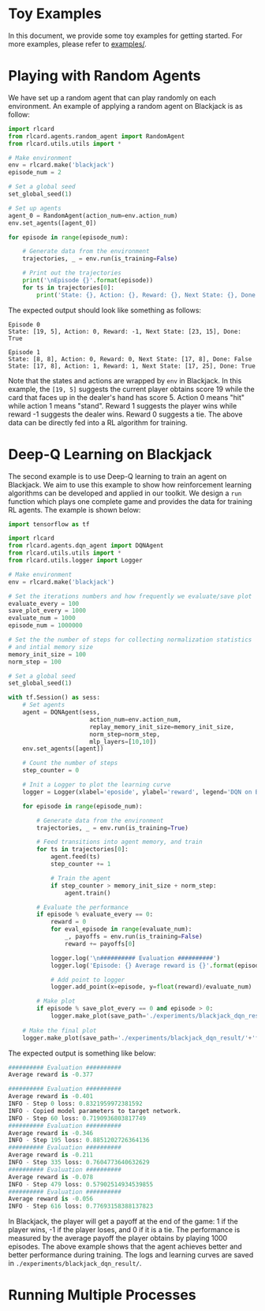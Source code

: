 # Toy Examples
In this document, we provide some toy examples for getting started. For more examples, please refer to [examples/](../examples).

# Playing with Random Agents
We have set up a random agent that can play randomly on each environment. An example of applying a random agent on Blackjack is as follow:
```python
import rlcard
from rlcard.agents.random_agent import RandomAgent
from rlcard.utils.utils import *

# Make environment
env = rlcard.make('blackjack')
episode_num = 2

# Set a global seed
set_global_seed(1)

# Set up agents
agent_0 = RandomAgent(action_num=env.action_num)
env.set_agents([agent_0])

for episode in range(episode_num):

    # Generate data from the environment
    trajectories, _ = env.run(is_training=False)

    # Print out the trajectories
    print('\nEpisode {}'.format(episode))
    for ts in trajectories[0]:
        print('State: {}, Action: {}, Reward: {}, Next State: {}, Done: {}'.format(ts[0], ts[1], ts[2], ts[3], ts[4])) 
```
The expected output should look like something as follows:
```
Episode 0
State: [19, 5], Action: 0, Reward: -1, Next State: [23, 15], Done: True

Episode 1
State: [8, 8], Action: 0, Reward: 0, Next State: [17, 8], Done: False
State: [17, 8], Action: 1, Reward: 1, Next State: [17, 25], Done: True
```
Note that the states and actions are wrapped by `env` in Blackjack. In this example, the `[19, 5]` suggests the current player obtains score 19 while the card that faces up in the dealer's hand has score 5. Action 0 means "hit" while action 1 means "stand". Reward 1 suggests the player wins while reward -1 suggests the dealer wins. Reward 0 suggests a tie. The above data can be directly fed into a RL algorithm for training.

# Deep-Q Learning on Blackjack
The second example is to use Deep-Q learning to train an agent on Blackjack. We aim to use this example to show how reinforcement learning algorithms can be developed and applied in our toolkit. We design a `run` function which plays one complete game and provides the data for training RL agents. The example is shown below:
```python
import tensorflow as tf

import rlcard
from rlcard.agents.dqn_agent import DQNAgent
from rlcard.utils.utils import *
from rlcard.utils.logger import Logger

# Make environment
env = rlcard.make('blackjack')

# Set the iterations numbers and how frequently we evaluate/save plot
evaluate_every = 100
save_plot_every = 1000
evaluate_num = 1000
episode_num = 1000000

# Set the the number of steps for collecting normalization statistics
# and intial memory size
memory_init_size = 100
norm_step = 100

# Set a global seed
set_global_seed(1)

with tf.Session() as sess:
    # Set agents
    agent = DQNAgent(sess,
                       action_num=env.action_num,
                       replay_memory_init_size=memory_init_size,
                       norm_step=norm_step,
                       mlp_layers=[10,10])
    env.set_agents([agent])

    # Count the number of steps
    step_counter = 0

    # Init a Logger to plot the learning curve
    logger = Logger(xlabel='eposide', ylabel='reward', legend='DQN on Blackjack', log_path='./experiments/blackjack_dqn_result/log.txt', csv_path='./experiments/blackjack_dqn_result/performance.csv')

    for episode in range(episode_num):

        # Generate data from the environment
        trajectories, _ = env.run(is_training=True)

        # Feed transitions into agent memory, and train
        for ts in trajectories[0]:
            agent.feed(ts)
            step_counter += 1

            # Train the agent
            if step_counter > memory_init_size + norm_step:
                agent.train()

        # Evaluate the performance
        if episode % evaluate_every == 0:
            reward = 0
            for eval_episode in range(evaluate_num):
                _, payoffs = env.run(is_training=False)
                reward += payoffs[0]

            logger.log('\n########## Evaluation ##########')
            logger.log('Episode: {} Average reward is {}'.format(episode, float(reward)/evaluate_num))

            # Add point to logger
            logger.add_point(x=episode, y=float(reward)/evaluate_num)

        # Make plot
        if episode % save_plot_every == 0 and episode > 0:
            logger.make_plot(save_path='./experiments/blackjack_dqn_result/'+str(episode)+'.png')
    
    # Make the final plot
    logger.make_plot(save_path='./experiments/blackjack_dqn_result/'+'final_'+str(episode)+'.png')
```
The expected output is something like below:
```python
########## Evaluation ##########
Average reward is -0.377

########## Evaluation ##########
Average reward is -0.401
INFO - Step 0 loss: 0.8321959972381592
INFO - Copied model parameters to target network.
INFO - Step 60 loss: 0.7190936803817749
########## Evaluation ##########
Average reward is -0.346
INFO - Step 195 loss: 0.8851202726364136
########## Evaluation ##########
Average reward is -0.211
INFO - Step 335 loss: 0.7604773640632629
########## Evaluation ##########
Average reward is -0.078
INFO - Step 479 loss: 0.57902514934539855
########## Evaluation ##########
Average reward is -0.056
INFO - Step 616 loss: 0.77693158388137823
```
In Blackjack, the player will get a payoff at the end of the game: 1 if the player wins, -1 if the player loses, and 0 if it is a tie. The performance is measured by the average payoff the player obtains by playing 1000 episodes. The above example shows that the agent achieves better and better performance during training. The logs and learning curves are saved in `./experiments/blackjack_dqn_result/`.

# Running Multiple Processes

